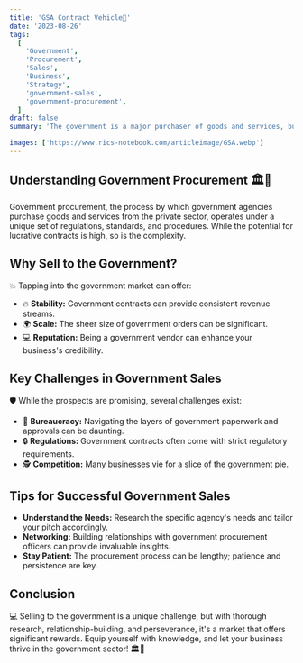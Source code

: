 ```yaml
---
title: 'GSA Contract Vehicle🚙'
date: '2023-08-26'
tags:
  [
    'Government',
    'Procurement',
    'Sales',
    'Business',
    'Strategy',
    'government-sales',
    'government-procurement',
  ]
draft: false
summary: 'The government is a major purchaser of goods and services, but selling to them is no walk in the park. Understand the intricacies of government procurement and how your business can effectively navigate them.'

images: ['https://www.rics-notebook.com/articleimage/GSA.webp']
---
```


## Understanding Government Procurement 🏛️🔄

Government procurement, the process by which government agencies purchase goods and services from the private sector, operates under a unique set of regulations, standards, and procedures. While the potential for lucrative contracts is high, so is the complexity.

## Why Sell to the Government?

💥 Tapping into the government market can offer:

- 🔥 **Stability:** Government contracts can provide consistent revenue streams.
- 🌍 **Scale:** The sheer size of government orders can be significant.
- 💻 **Reputation:** Being a government vendor can enhance your business's credibility.

## Key Challenges in Government Sales

🛡️ While the prospects are promising, several challenges exist:

- 🔄 **Bureaucracy:** Navigating the layers of government paperwork and approvals can be daunting.
- 🔒 **Regulations:** Government contracts often come with strict regulatory requirements.
- 🕵️ **Competition:** Many businesses vie for a slice of the government pie.

## Tips for Successful Government Sales

- **Understand the Needs:** Research the specific agency's needs and tailor your pitch accordingly.
- **Networking:** Building relationships with government procurement officers can provide invaluable insights.
- **Stay Patient:** The procurement process can be lengthy; patience and persistence are key.

## Conclusion

💻 Selling to the government is a unique challenge, but with thorough research, relationship-building, and perseverance, it's a market that offers significant rewards. Equip yourself with knowledge, and let your business thrive in the government sector! 🏛️🔄
